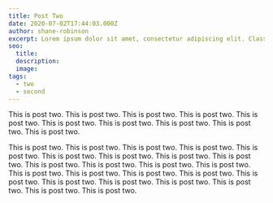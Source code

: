 ```yaml
---
title: Post Two
date: 2020-07-02T17:44:03.000Z
author: shane-robinson
excerpt: Lorem ipsum dolor sit amet, consectetur adipiscing elit. Class aptent taciti sociosqu ad litora torquent per conubia nostra, per inceptos himenaeos.
seo:
  title:
  description:
  image:
tags:
  - two
  - second
---
```


This is post two. This is post two. This is post two. This is post two. This is post two. This is post two. This is post two. This is post two. This is post two. This is post two.

This is post two. This is post two. This is post two. This is post two. This is post two. This is post two. This is post two. This is post two. This is post two. This is post two. This is post two. This is post two. This is post two. This is post two. This is post two. This is post two. This is post two. This is post two. This is post two. This is post two. This is post two. This is post two. This is post two. This is post two.

